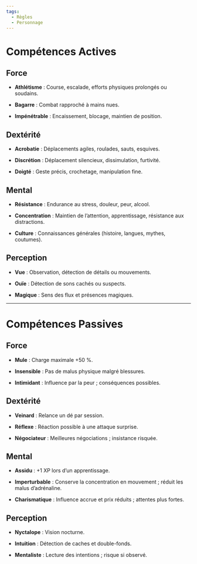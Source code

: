 ```yaml
---
tags:
  - Règles
  - Personnage
---
```

# Compétences Actives

## Force

- **Athlétisme** : Course, escalade, efforts physiques prolongés ou soudains.
    
- **Bagarre** : Combat rapproché à mains nues.
    
- **Impénétrable** : Encaissement, blocage, maintien de position.

## Dextérité

- **Acrobatie** : Déplacements agiles, roulades, sauts, esquives.
    
- **Discrétion** : Déplacement silencieux, dissimulation, furtivité.
    
- **Doigté** : Geste précis, crochetage, manipulation fine.

## Mental

- **Résistance** : Endurance au stress, douleur, peur, alcool.
    
- **Concentration** : Maintien de l’attention, apprentissage, résistance aux distractions.
    
- **Culture** : Connaissances générales (histoire, langues, mythes, coutumes).

## Perception

- **Vue** : Observation, détection de détails ou mouvements.
    
- **Ouïe** : Détection de sons cachés ou suspects.
    
- **Magique** : Sens des flux et présences magiques.

---

# Compétences Passives

## Force

- **Mule** : Charge maximale +50 %.
    
- **Insensible** : Pas de malus physique malgré blessures.
    
- **Intimidant** : Influence par la peur ; conséquences possibles.

## Dextérité

- **Veinard** : Relance un dé par session.
    
- **Réflexe** : Réaction possible à une attaque surprise.
    
- **Négociateur** : Meilleures négociations ; insistance risquée.

## Mental

- **Assidu** : +1 XP lors d’un apprentissage.
    
- **Imperturbable** : Conserve la concentration en mouvement ; réduit les malus d’adrénaline.
    
- **Charismatique** : Influence accrue et prix réduits ; attentes plus fortes.

## Perception

- **Nyctalope** : Vision nocturne.
    
- **Intuition** : Détection de caches et double-fonds.
    
- **Mentaliste** : Lecture des intentions ; risque si observé.